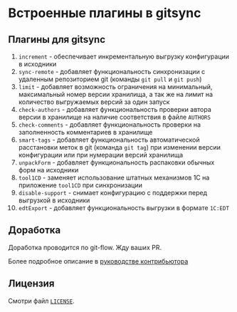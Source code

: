 # Встроенные плагины в gitsync

## Плагины для gitsync

1. `increment` - обеспечивает инкрементальную выгрузку конфигурации в исходники
1. `sync-remote` - добавляет функциональность синхронизации с удаленным репозиторием git (команды `git pull` и `git push`)
1. `limit` - добавляет возможность ограничения на минимальный, максимальный номер версии хранилища, а так же на лимит на количество выгружаемых версий за один запуск
1. `check-authors` - добавляет функциональность проверки автора версии в хранилище на наличие соответствия в файле `AUTHORS`
1. `check-comments` - добавляет функциональность проверки на заполненность комментариев в хранилище
1. `smart-tags` - добавляет функциональность автоматической расстановки меток в git (команда `git tag`) при изменении версии конфигурации или при нумерации версий хранилища
1. `unpackForm` - добавляет функциональность распаковки обычных форм на исходники
1. `tool1CD` - заменяет использование штатных механизмов 1С на приложение `tool1CD` при синхронизации
1. `disable-support` - снимает конфигурацию с поддержки перед выгрузкой в исходники
1. `edtExport` - добавляет функциональность выгрузки в формате `1C:EDT`

## Доработка

Доработка проводится по git-flow. Жду ваших PR.

Более подробное описание в [руководстве контрибьютора](./CONTRIBUTING.md)

## Лицензия

Смотри файл [`LICENSE`](./LICENSE).